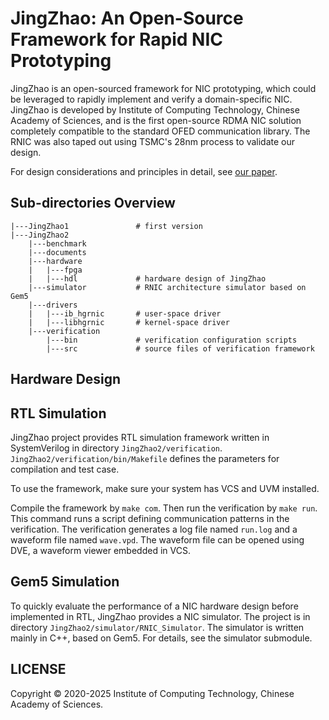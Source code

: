 # JingZhao: An Open-Source Framework for Rapid NIC Prototyping

JingZhao is an open-sourced framework for NIC prototyping, which could be leveraged to
rapidly implement and verify a domain-specific NIC. JingZhao is developed by Institute of Computing Technology, Chinese Academy of Sciences, and is the first open-source RDMA NIC solution completely compatible to the standard OFED communication library. The RNIC was also taped out using TSMC's 28nm process to validate our design.

For design considerations and principles in detail, see [our paper](https://arxiv.org/pdf/2410.08476).

## Sub-directories Overview

```
|---JingZhao1               # first version
|---JingZhao2
    |---benchmark
    |---documents
    |---hardware
    |   |---fpga
    |   |---hdl             # hardware design of JingZhao
    |---simulator           # RNIC architecture simulator based on Gem5
    |---drivers
    |   |---ib_hgrnic       # user-space driver
    |   |---libhgrnic       # kernel-space driver
    |---verification
        |---bin             # verification configuration scripts
        |---src             # source files of verification framework
```

## Hardware Design

## RTL Simulation

JingZhao project provides RTL simulation framework written in SystemVerilog in directory `JingZhao2/verification`. `JingZhao2/verification/bin/Makefile` defines the parameters for compilation and test case.

To use the framework, make sure your system has VCS and UVM installed. 

Compile the framework by `make com`. Then run the verification by `make run`. This command runs a script defining communication patterns in the verification. The verification generates a log file named `run.log` and a waveform file named `wave.vpd`. The waveform file can be opened using DVE, a waveform viewer embedded in VCS.

## Gem5 Simulation

To quickly evaluate the performance of a NIC hardware design before implemented in RTL, JingZhao provides a NIC simulator. The project is in directory `JingZhao2/simulator/RNIC_Simulator`. The simulator is written mainly in C++, based on Gem5. For details, see the simulator submodule.

## LICENSE

Copyright © 2020-2025 Institute of Computing Technology, Chinese Academy of Sciences.